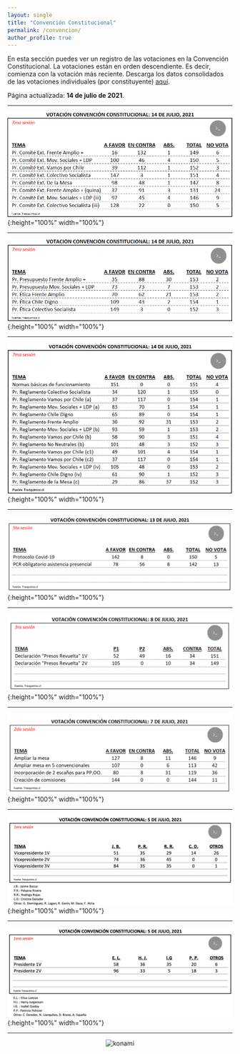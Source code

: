 ```yaml
---
layout: single
title: "Convención Constitucional"
permalink: /convencion/
author_profile: true
---
```


En esta sección puedes ver un registro de las votaciones en la Convención Constitucional. La votaciones están en orden descendiente. Es decir, comienza con la votación más reciente. Descarga los datos consolidados de las votaciones individuales (por constituyente) [aquí](https://www.dropbox.com/s/7iz94hlpnuyvhbh/cc%20rollcall.xlsx?dl=0).

Página actualizada: **14 de julio de 2021**.

---

![cc](/images/rollcall/sesion_20210714c.png){:height="100%" width="100%"}

---

![cc](/images/rollcall/sesion_20210714b.png){:height="100%" width="100%"}

---

![cc](/images/rollcall/sesion_20210714a.png){:height="100%" width="100%"}

---

![cc](/images/rollcall/sesion_20210713a.png){:height="100%" width="100%"}

---

![cc](/images/rollcall/sesion_20210708a.png){:height="100%" width="100%"}

---

![cc](/images/rollcall/sesion_20210707a.png){:height="100%" width="100%"}

---

![cc](/images/rollcall/sesion_20210705b.png){:height="100%" width="100%"}

---

![cc](/images/rollcall/sesion_20210705a.png){:height="100%" width="100%"}

---

<!-- NES -->
<style>
.aligncenter {
    text-align: center;
}
</style>
<p class="aligncenter">
    <img src="/images/nes.png" width="30" height="30" alt="konami" />
</p>

<!-- Favicon -->
<link rel="apple-touch-icon" sizes="180x180" href="/apple-touch-icon.png">
<link rel="icon" type="image/png" sizes="32x32" href="/favicon-32x32.png">
<link rel="icon" type="image/png" sizes="16x16" href="/favicon-16x16.png">
<link rel="manifest" href="/site.webmanifest">
<link rel="mask-icon" href="/safari-pinned-tab.svg" color="#5bbad5">
<meta name="msapplication-TileColor" content="#b91d47">
<meta name="theme-color" content="#ffffff">
